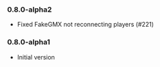 ### 0.8.0-alpha2
- Fixed FakeGMX not reconnecting players (#221)

### 0.8.0-alpha1
- Initial version
